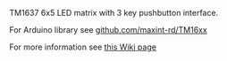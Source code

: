 TM1637 6x5 LED matrix with 3 key pushbutton interface.

For Arduino library see [github.com/maxint-rd/TM16xx](https://github.com/maxint-rd/TM16xx)

For more information see [this Wiki page](https://github.com/maxint-rd/arduino-modules/wiki/07-TM1637-6x5-LED-matrix)

